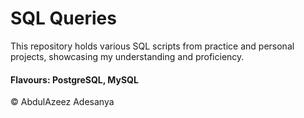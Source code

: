 # SQL Queries

This repository holds various SQL scripts from practice and personal projects, showcasing my understanding and proficiency.

#### Flavours: PostgreSQL, MySQL

© AbdulAzeez Adesanya
